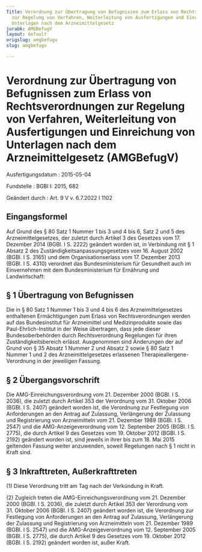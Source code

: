 ```yaml
---
Title: Verordnung zur Übertragung von Befugnissen zum Erlass von Rechtsverordnungen
  zur Regelung von Verfahren, Weiterleitung von Ausfertigungen und Einreichung von
  Unterlagen nach dem Arzneimittelgesetz
jurabk: AMGBefugV
layout: default
origslug: amgbefugv
slug: amgbefugv

---
```


# Verordnung zur Übertragung von Befugnissen zum Erlass von Rechtsverordnungen zur Regelung von Verfahren, Weiterleitung von Ausfertigungen und Einreichung von Unterlagen nach dem Arzneimittelgesetz (AMGBefugV)

Ausfertigungsdatum
:   2015-05-04

Fundstelle
:   BGBl I: 2015, 682

Geändert durch
:   Art. 9 V v. 6.7.2022 I 1102


## Eingangsformel

Auf Grund des § 80 Satz 1 Nummer 1 bis 3 und 4 bis 6, Satz 2 und 5 des Arzneimittelgesetzes, der zuletzt durch Artikel 3 des Gesetzes vom 17. Dezember 2014 (BGBl. I S. 2222) geändert worden ist, in Verbindung mit § 1 Absatz 2 des Zuständigkeitsanpassungsgesetzes vom 16. August 2002 (BGBl. I S. 3165) und dem Organisationserlass vom 17. Dezember 2013 (BGBl. I S. 4310) verordnet das Bundesministerium für Gesundheit auch im Einvernehmen mit dem Bundesministerium für Ernährung und Landwirtschaft:


## § 1 Übertragung von Befugnissen

Die in § 80 Satz 1 Nummer 1 bis 3 und 4 bis 6 des Arzneimittelgesetzes enthaltenen Ermächtigungen zum Erlass von Rechtsverordnungen werden auf das Bundesinstitut für Arzneimittel und Medizinprodukte sowie das Paul-Ehrlich-Institut in der Weise übertragen, dass jede dieser Bundesoberbehörden durch Rechtsverordnung Regelungen für ihren Zuständigkeitsbereich erlässt. Ausgenommen sind Änderungen der auf Grund von § 35 Absatz 1 Nummer 2 und Absatz 2 sowie § 80 Satz 1 Nummer 1 und 2 des Arzneimittelgesetzes erlassenen Therapieallergene-Verordnung in der jeweiligen Fassung.


## § 2 Übergangsvorschrift

Die AMG-Einreichungsverordnung vom 21. Dezember 2000 (BGBl. I S. 2036), die zuletzt durch Artikel 353 der Verordnung vom 31. Oktober 2006 (BGBl. I S. 2407) geändert worden ist, die Verordnung zur Festlegung von Anforderungen an den Antrag auf Zulassung, Verlängerung der Zulassung und Registrierung von Arzneimitteln vom 21. Dezember 1989 (BGBl. I S. 2547) und die AMG-Anzeigeverordnung vom 12. September 2005 (BGBl. I S. 2775), die durch Artikel 9 des Gesetzes vom 19. Oktober 2012 (BGBl. I S. 2192) geändert worden ist, sind jeweils in ihrer bis zum 18. Mai 2015 geltenden Fassung weiter anzuwenden, soweit Regelungen nach § 1 nicht in Kraft sind.


## § 3 Inkrafttreten, Außerkrafttreten

(1) Diese Verordnung tritt am Tag nach der Verkündung in Kraft.

(2) Zugleich treten die AMG-Einreichungsverordnung vom 21. Dezember 2000 (BGBl. I S. 2036), die zuletzt durch Artikel 353 der Verordnung vom 31. Oktober 2006 (BGBl. I S. 2407) geändert worden ist, die Verordnung zur Festlegung von Anforderungen an den Antrag auf Zulassung, Verlängerung der Zulassung und Registrierung von Arzneimitteln vom 21. Dezember 1989 (BGBl. I S. 2547) und die AMG-Anzeigeverordnung vom 12. September 2005 (BGBl. I S. 2775), die durch Artikel 9 des Gesetzes vom 19. Oktober 2012 (BGBl. I S. 2192) geändert worden ist, außer Kraft.

